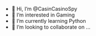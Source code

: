 - 👋 Hi, I’m @CasinCasinoSpy
- 👀 I’m interested in Gaming
- 🌱 I’m currently learning Python
- 💞️ I’m looking to collaborate on ...
